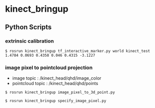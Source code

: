 # kinect_bringup
## Python Scripts
###  extrinsic calibration
```
$ rosrun kinect_bringup tf_interactive_marker.py world kinect_test 1.4784 0.0693 0.4358 0.046 0.4315 -3.1227
```
###  image pixel to pointcloud projection
- image topic : /kinect_head/qhd/image_color
- pointcloud topic : /kinect_head/qhd/points
```
$ rosrun kinect_bringup image_pixel_to_3d_point.py
```
```
$ rosrun kinect_bringup specify_image_pixel.py 
```
